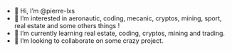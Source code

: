 - 👋 Hi, I’m @pierre-lxs
- 👀 I’m interested in aeronautic, coding, mecanic, cryptos, mining, sport, real estate and some others things !
- 🌱 I’m currently learning real estate, coding, cryptos, mining and trading.
- 💞️ I’m looking to collaborate on some crazy project.

